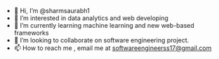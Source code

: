 - 👋 Hi, I’m @sharmsaurabh1
- 👀 I’m interested in data analytics and web developing
- 🌱 I’m currently learning machine learning and new web-based frameworks
- 💞️ I’m looking to collaborate on software engineering project.
- 📫 How to reach me , email me at softwareengineerss17@gmail.com

<!---
sharmsaurabh1/sharmsaurabh1 is a ✨ special ✨ repository because its `README.md` (this file) appears on your GitHub profile.
You can click the Preview link to take a look at your changes.
--->
